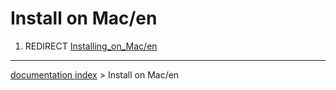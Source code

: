 # Install on Mac/en
1.  REDIRECT [Installing\_on\_Mac/en](Installing_on_Mac/en.md)

---
[documentation index](../README.md) > Install on Mac/en
